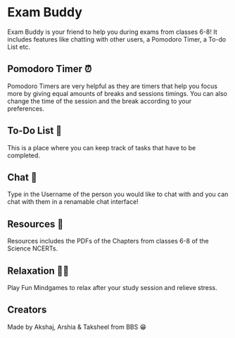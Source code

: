 # Exam Buddy
Exam Buddy is your friend to help you during exams from classes 6-8! It includes features like chatting with other users, a Pomodoro Timer, a To-do List etc.

## Pomodoro Timer ⏰
Pomodoro Timers are very helpful as they are timers that help you focus more by giving equal amounts of breaks and sessions timings. You can also change the time of the session and the break according to your preferences. 

## To-Do List 📃
This is a place where you can keep track of tasks that have to be completed.

## Chat 🦜
Type in the Username of the person you would like to chat with and you can chat with them in a renamable chat interface!

## Resources 🌱
Resources includes the PDFs of the Chapters from classes 6-8 of the Science NCERTs.

## Relaxation 🧘‍♂️
Play Fun Mindgames to relax after your study session and relieve stress.

## Creators
Made by Akshaj, Arshia & Taksheel from BBS 😁
